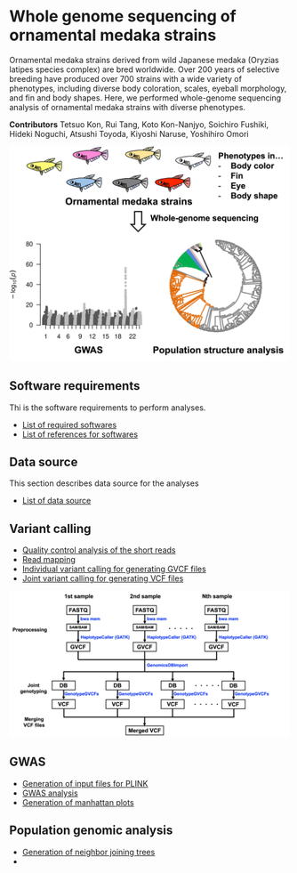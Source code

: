 # Whole genome sequencing of ornamental medaka strains

Ornamental medaka strains derived from wild Japanese medaka (Oryzias latipes species complex) are bred worldwide. Over 200 years of selective breeding have produced over 700 strains with a wide variety of phenotypes, including diverse body coloration, scales, eyeball morphology, and fin and body shapes. Here, we performed whole-genome sequencing analysis of ornamental medaka strains with diverse phenotypes.
  
__Contributors__
Tetsuo Kon, Rui Tang, Koto Kon-Nanjyo, Soichiro Fushiki, Hideki Noguchi, Atsushi Toyoda, Kiyoshi Naruse, Yoshihiro Omori


<img src="image/medaka_github.jpg" alt="Description" width="700">

## Software requirements
Thi is the software requirements to perform analyses.
- [List of required softwares](./software_requirements.md)
- [List of references for softwares](./references.md)
## Data source
This section describes data source for the analyses
- [List of data source](./Data_source.md)  
## Variant calling
- [Quality control analysis of the short reads](./QC_nanopore.md)
- [Read mapping](./Read_mapping.md)
- [Individual variant calling for generating GVCF files](./Individual_variant_calling.md)
- [Joint variant calling for generating VCF files](./Joint_variant_calling.md)

<img src="image/Pipeline_github.jpg" alt="Description" width="1000">

## GWAS
- [Generation of input files for PLINK](./plink_input.md)
- [GWAS analysis](./perform_gwas.md)
- [Generation of manhattan plots](./manhattan_plot.md)

## Population genomic analysis
- [Generation of neighbor joining trees](./NJ.md)
- 


